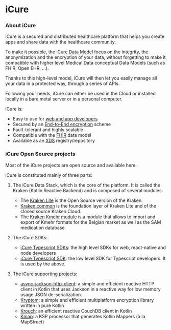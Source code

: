 # iCure

### About iCure
iCure is a secured and distributed healthcare platform that helps you create apps and share data with the healthcare community.

To make it possible, the iCure [Data Model](../../../icure-data-model/README.md) focus on the integrity, the anonymization
and the encryption of your data, without forgetting to make it compatible with higher level Medical Data conceptual
Data Models (such as FHIR, Open EHR, ...).

Thanks to this high-level model, iCure will then let you easily manage all your data in a protected way, through a series of APIs.

Following your needs, iCure can either be used in the Cloud or installed locally in a bare metal server or in a personal computer.

iCure is:&#x20;

* Easy to use for [web and app developers](icure-data-stack/mobile-web-sdks/)
* Secured by an [End-to-End encryption](icure-data-stack/end-to-end-encryption.md) scheme
* Fault-tolerant and highly scalable
* Compatible with the [FHIR](interoperability/fhir-api-data-exchange/) data model
* Available as an [XDS](interoperability/iti-registry-repository/) registry/repository

### iCure Open Source projects

Most of the iCure projects are open source and available here.

iCure is constituted mainly of three parts:

1. The iCure Data Stack, which is the core of the platform. It is called the Kraken (Kotlin Reactive Backend) and is composed of several modules:
   * The [Kraken Lite](https://github.com/icure/kraken-lite/) is the Open Source version of the Kraken.
   * [Kraken common](https://github.com/icure/kraken-common/) is the foundation layer of Kraken Lite and of the closed source Kraken Cloud.
   * The [Kraken Kmehr module](https://github.com/icure/kmehr-module/) is a module that allows to import and export of Kmehr formats for the Belgian market as well as the SAM medication database.

2. The iCure SDKs:
   * [iCure Typescript SDKs](https://github.com/icure/icure-typescript-sdks/): the high level SDKs for web, react-native and node developers
   * [iCure Typescript SDK](https://github.com/icure/icure-typescript-sdk/): the low level SDK for Typescript developers. It is used by the above.

3. The iCure supporting projects:
   * [async-jackson-http-client](https://github.com/icure/async-jackson-http-client/): a simple and efficient reactive HTTP client in Kotlin that uses Jackson in a reactive way for low memory usage JSON de-serialization.
   * [Kryptom](https://github.com/icure/kryptom/): a simple and efficient multiplatform encryption library written in pure Kotlin
   * [Krouch](https://github.com/icure/krouch/): an efficient reactive CouchDB client in Kotlin
   * [Kmap](https://github.com/icure/kmap/): a KSP processor that generates Kotlin Mappers (à la MapStruct)

